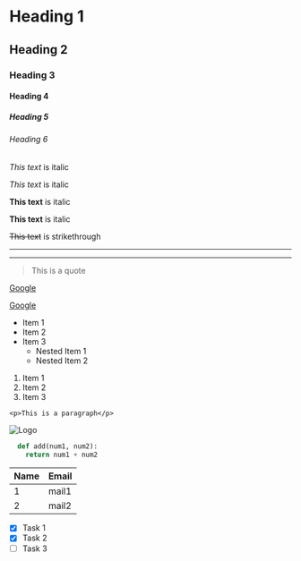 <!-- Headings -->
# Heading 1
## Heading 2
### Heading 3
#### Heading 4
##### Heading 5
###### Heading 6

<!-- Italics -->
*This text* is italic

_This text_ is italic

<!-- Strong -->
**This text** is italic

__This text__ is italic

<!-- Strikethrough -->
~~This text~~ is strikethrough

<!-- Horizontal Rule -->

---
___

<!-- Blockquote -->
> This is a quote

<!-- Links -->
[Google](https://www.google.com/)

[Google](https://www.google.com/ "search tool")

<!-- UL -->
* Item 1
* Item 2
* Item 3
  * Nested Item 1
  * Nested Item 2

<!-- OL -->
1. Item 1
1. Item 2
1. Item 3

<!-- Inline Code Block -->
`<p>This is a paragraph</p>`

<!-- Images -->
![Logo](https://iweb.tatthanh.com.vn/pic/3/blog/logo-ban-tay.jpg)

<!-- Code Blocks -->

```python
  def add(num1, num2):
    return num1 + num2
```

<!-- Tables -->
| Name      | Email     |
| --------  | --------- |
| 1         | mail1     |
| 2         | mail2     |

<!-- Task List -->
* [x] Task 1
* [x] Task 2
* [ ] Task 3